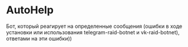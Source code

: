 # AutoHelp
Бот, который реагирует на определенные сообщения (ошибки в ходе установки или использования telegram-raid-botnet и vk-raid-botnet), ответами на эти ошибки))
